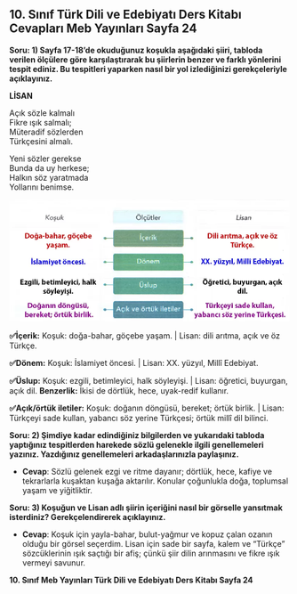 ## 10. Sınıf Türk Dili ve Edebiyatı Ders Kitabı Cevapları Meb Yayınları Sayfa 24

**Soru: 1) Sayfa 17-18’de okuduğunuz koşukla aşağıdaki şiiri, tabloda verilen ölçülere göre karşılaştırarak bu şiirlerin benzer ve farklı yönlerini tespit ediniz. Bu tespitleri yaparken nasıl bir yol izlediğinizi gerekçeleriyle açıklayınız.**

**LİSAN**

Açık sözle kalmalı  
 Fikre ışık salmalı;  
 Müteradif sözlerden  
 Türkçesini almalı.

Yeni sözler gerekse  
 Bunda da uy herkese;  
 Halkın söz yaratmada  
 Yollarını benimse.

![](./image1.webp)

**✅İçerik:** Koşuk: doğa-bahar, göçebe yaşam. | Lisan: dili arıtma, açık ve öz Türkçe.

**✅Dönem:** Koşuk: İslamiyet öncesi. | Lisan: XX. yüzyıl, Millî Edebiyat.

**✅Üslup:** Koşuk: ezgili, betimleyici, halk söyleyişi. | Lisan: öğretici, buyurgan, açık dil. **Benzerlik:** İkisi de dörtlük, hece, uyak-redif kullanır.

**✅Açık/örtük iletiler:** Koşuk: doğanın döngüsü, bereket; örtük birlik. | Lisan: Türkçeyi sade kullan, yabancı söz yerine Türkçesi; örtük millî dil bilinci.

**Soru: 2) Şimdiye kadar edindiğiniz bilgilerden ve yukarıdaki tabloda yaptığınız tespitlerden harekede sözlü gelenekle ilgili genellemeleri yazınız. Yazdığınız genellemeleri arkadaşlarınızla paylaşınız.**

* **Cevap**: Sözlü gelenek ezgi ve ritme dayanır; dörtlük, hece, kafiye ve tekrarlarla kuşaktan kuşağa aktarılır. Konular çoğunlukla doğa, toplumsal yaşam ve yiğitliktir.

**Soru: 3) Koşuğun ve Lisan adlı şiirin içeriğini nasıl bir görselle yansıtmak isterdiniz? Gerekçelendirerek açıklayınız.**

* **Cevap**: Koşuk için yayla-bahar, bulut-yağmur ve kopuz çalan ozanın olduğu bir görsel seçerdim. Lisan için sade bir sayfa, kalem ve “Türkçe” sözcüklerinin ışık saçtığı bir afiş; çünkü şiir dilin arınmasını ve fikre ışık vermeyi savunur.

**10. Sınıf Meb Yayınları Türk Dili ve Edebiyatı Ders Kitabı Sayfa 24**
